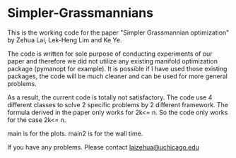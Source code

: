 # Simpler-Grassmannians

This is the working code for the paper "Simpler Grassmannian optimization" by Zehua Lai, Lek-Heng Lim and Ke Ye.

The code is written for sole purpose of conducting experiments of our paper and therefore we did not utilize any existing manifold optimization package (pymanopt for example). It is possible if I have used those existing packages, the code will be much cleaner and can be used for more general problems.

As a result, the current code is totally not satisfactory. The code use 4 different classes to solve 2 specific problems by 2 different framework. The formula derived in the paper only works for 2k<= n. So the code only works for the case 2k<= n.

main is for the plots. main2 is for the wall time.

If you have any problems. Please contact <laizehua@uchicago.edu>
